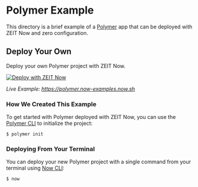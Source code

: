 # Polymer Example

This directory is a brief example of a [Polymer](https://www.polymer-project.org/) app that can be deployed with ZEIT Now and zero configuration.

## Deploy Your Own

Deploy your own Polymer project with ZEIT Now.

[![Deploy with ZEIT Now](https://zeit.co/button)](https://zeit.co/new/project?template=https://github.com/zeit/now-examples/tree/master/polymer)

*Live Example: https://polymer.now-examples.now.sh*

### How We Created This Example

To get started with Polymer deployed with ZEIT Now, you can use the [Polymer CLI](https://polymer-library.polymer-project.org/3.0/docs/tools/polymer-cli) to initialize the project:

```shell
$ polymer init
```

### Deploying From Your Terminal

You can deploy your new Polymer project with a single command from your terminal using [Now CLI](/download):

```shell
$ now
```
